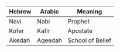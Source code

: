 | Hebrew | Arabic  | Meaning          |
| ------ | ------- | ---------------- |
| Navi   | Nabi    | Prophet          |
| Kofer  | Kafir   | Apostate         |
| Akedah | Aqeedah | School of Belief |
